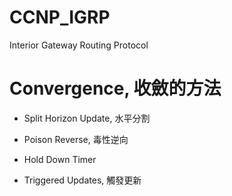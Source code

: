 # CCNP_IGRP
Interior Gateway Routing Protocol

# Convergence, 收斂的方法

* Split Horizon Update, 水平分割

* Poison Reverse, 毒性逆向

* Hold Down Timer

* Triggered Updates, 觸發更新


